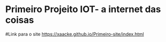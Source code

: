# Primeiro Projeito IOT- a internet das coisas 

#Link para o site https://xaacke.github.io/Primeiro-site/index.html
